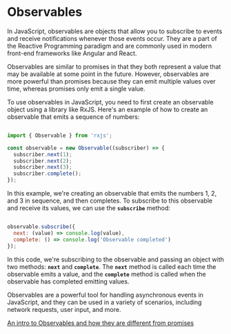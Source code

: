 # Observables

In JavaScript, observables are objects that allow you to subscribe to events and receive notifications whenever those events occur. They are a part of the Reactive Programming paradigm and are commonly used in modern front-end frameworks like Angular and React.

Observables are similar to promises in that they both represent a value that may be available at some point in the future. However, observables are more powerful than promises because they can emit multiple values over time, whereas promises only emit a single value.

To use observables in JavaScript, you need to first create an observable object using a library like RxJS. Here's an example of how to create an observable that emits a sequence of numbers:

```jsx

import { Observable } from 'rxjs';

const observable = new Observable((subscriber) => {
  subscriber.next(1);
  subscriber.next(2);
  subscriber.next(3);
  subscriber.complete();
});

```

In this example, we're creating an observable that emits the numbers 1, 2, and 3 in sequence, and then completes. To subscribe to this observable and receive its values, we can use the **`subscribe`** method:

```jsx

observable.subscribe({
  next: (value) => console.log(value),
  complete: () => console.log('Observable completed')
});

```

In this code, we're subscribing to the observable and passing an object with two methods: **`next`** and **`complete`**. The **`next`** method is called each time the observable emits a value, and the **`complete`** method is called when the observable has completed emitting values.

Observables are a powerful tool for handling asynchronous events in JavaScript, and they can be used in a variety of scenarios, including network requests, user input, and more.

[An intro to Observables and how they are different from promises](https://www.freecodecamp.org/news/what-are-observables-how-they-are-different-from-promises/)